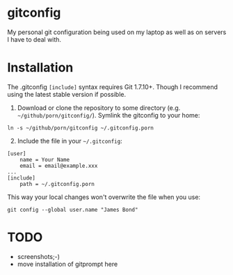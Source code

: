 # gitconfig

My personal git configuration being used on my laptop as well as on servers I
have to deal with.

# Installation

The .gitconfig `[include]` syntax requires Git 1.7.10+. Though I recommend using the latest stable version if possible.

1. Download or clone the repository to some directory (e.g. `~/github/porn/gitconfig/`).
Symlink the gitconfig to your home:
```
ln -s ~/github/porn/gitconfig ~/.gitconfig.porn
```

2. Include the file in your `~/.gitconfig`:
```
[user]
	name = Your Name
	email = email@example.xxx
...
[include]
	path = ~/.gitconfig.porn
```
This way your local changes won't overwrite the file when you use:
```
git config --global user.name "James Bond"
```

# TODO
- screenshots;-)
- move installation of gitprompt here
